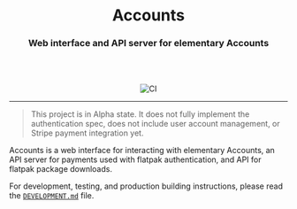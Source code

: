 <div align="center">
  <h1 align="center"><center>Accounts</center></h1>
  <h3 align="center">
    <center>Web interface and API server for elementary Accounts</center>
  </h3>
  <br>
  <br>
</div>

<p align="center">
  <img src="https://github.com/elementary/accounts/workflows/CI/badge.svg" alt="CI">
</p>

---

> This project is in Alpha state. It does not fully implement the authentication
spec, does not include user account management, or Stripe payment integration
yet.

Accounts is a web interface for interacting with elementary Accounts, an API
server for payments used with flatpak authentication, and API for flatpak
package downloads.

For development, testing, and production building instructions, please read the
[`DEVELOPMENT.md`](DEVELOPMENT.md) file.
